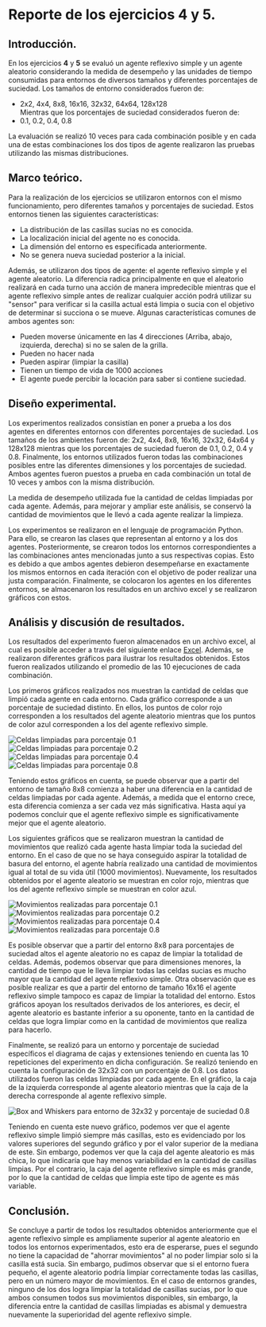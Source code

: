 # Reporte de los ejercicios 4 y 5.

## Introducción.  

En los ejercicios **4** y **5** se evaluó un agente reflexivo simple y un agente aleatorio considerando la medida de desempeño y las unidades de tiempo consumidas para entornos de diversos tamaños y diferentes porcentajes de suciedad. Los tamaños de entorno considerados fueron de:
- 2x2, 4x4, 8x8, 16x16, 32x32, 64x64, 128x128       
Mientras que los porcentajes de suciedad considerados fueron de:
- 0.1, 0.2, 0.4, 0.8

La evaluación se realizó 10 veces para cada combinación posible y en cada una de estas combinaciones los dos tipos de agente realizaron las pruebas utilizando las mismas distribuciones. 

## Marco teórico.
Para la realización de los ejercicios se utilizaron entornos con el mismo funcionamiento, pero diferentes tamaños y porcentajes de suciedad. Estos entornos tienen las siguientes características:
- La distribución de las casillas sucias no es conocida.
- La localización inicial del agente no es conocida.
- La dimensión del entorno es especificada anteriormente.
- No se genera nueva suciedad posterior a la inicial.

Además, se utilizaron dos tipos de agente: el agente reflexivo simple y el agente aleatorio. La diferencia radica principalmente en que el aleatorio realizará en cada turno una acción de manera impredecible mientras que el agente reflexivo simple antes de realizar cualquier acción podrá utilizar su "sensor" para verificar si la casilla actual está limpia o sucia con el objetivo de determinar si succiona o se mueve. Algunas características comunes de ambos agentes son:
- Pueden moverse únicamente en las 4 direcciones (Arriba, abajo, izquierda, derecha) si no se salen de la grilla.
- Pueden no hacer nada
- Pueden aspirar (limpiar la casilla)
- Tienen un tiempo de vida de 1000 acciones
- El agente puede percibir la locación para saber si contiene suciedad.

## Diseño experimental.
Los experimentos realizados consistían en poner a prueba a los dos agentes en diferentes entornos con diferentes porcentajes de suciedad. Los tamaños de los ambientes fueron de: 2x2, 4x4, 8x8, 16x16, 32x32, 64x64 y 128x128 mientras que los porcentajes de suciedad fueron de 0.1, 0.2, 0.4 y 0.8. Finalmente, los entornos utilizados fueron todas las combinaciones posibles entre las diferentes dimensiones y los porcentajes de suciedad. Ambos agentes fueron puestos a prueba en cada combinación un total de 10 veces y ambos con la misma distribución.

La medida de desempeño utilizada fue la cantidad de celdas limpiadas por cada agente. Además, para mejorar y ampliar este análisis, se conservó la cantidad de movimientos que le llevó a cada agente realizar la limpieza.

Los experimentos se realizaron en el lenguaje de programación Python. Para ello, se crearon las clases que representan al entorno y a los dos agentes. Posteriormente, se crearon todos los entornos correspondientes a las combinaciones antes mencionadas junto a sus respectivas copias. Esto es debido a que ambos agentes debieron desempeñarse en exactamente los mismos entornos en cada iteración con el objetivo de poder realizar una justa comparación. Finalmente, se colocaron los agentes en los diferentes entornos, se almacenaron los resultados en un archivo excel y se realizaron gráficos con estos.

## Análisis y discusión de resultados.

Los resultados del experimento fueron almacenados en un archivo excel, al cual es posible acceder a través del siguiente enlace [Excel](https://github.com/TomasRandoM/ia-uncuyo-2024/blob/main/tp2-agentes-racionales/images/results.xlsx). Además, se realizaron diferentes gráficos para ilustrar los resultados obtenidos. Estos fueron realizados utilizando el promedio de las 10 ejecuciones de cada combinación.

Los primeros gráficos realizados nos muestran la cantidad de celdas que limpió cada agente en cada entorno. Cada gráfico corresponde a un porcentaje de suciedad distinto. En ellos, los puntos de color rojo corresponden a los resultados del agente aleatorio mientras que los puntos de color azul corresponden a los del agente reflexivo simple.

![Celdas limpiadas para porcentaje 0.1](images/Cleaned0.1.png)
![Celdas limpiadas para porcentaje 0.2](images/Cleaned0.2.png)
![Celdas limpiadas para porcentaje 0.4](images/Cleaned0.4.png)
![Celdas limpiadas para porcentaje 0.8](images/Cleaned0.8.png)

Teniendo estos gráficos en cuenta, se puede observar que a partir del entorno de tamaño 8x8 comienza a haber una diferencia en la cantidad de celdas limpiadas por cada agente. Además, a medida que el entorno crece, esta diferencia comienza a ser cada vez más significativa. Hasta aquí ya podemos concluir que el agente reflexivo simple es significativamente mejor que el agente aleatorio.

Los siguientes gráficos que se realizaron muestran la cantidad de movimientos que realizó cada agente hasta limpiar toda la suciedad del entorno. En el caso de que no se haya conseguido aspirar la totalidad de basura del entorno, el agente habría realizado una cantidad de movimientos igual al total de su vida útil (1000 movimientos). Nuevamente, los resultados obtenidos por el agente aleatorio se muestran en color rojo, mientras que los del agente reflexivo simple se muestran en color azul.

![Movimientos realizadas para porcentaje 0.1](images/Moved0.1.png)
![Movimientos realizadas para porcentaje 0.2](images/Moved0.2.png)
![Movimientos realizadas para porcentaje 0.4](images/Moved0.4.png)
![Movimientos realizadas para porcentaje 0.8](images/Moved0.8.png)

Es posible observar que a partir del entorno 8x8 para porcentajes de suciedad altos el agente aleatorio no es capaz de limpiar la totalidad de celdas. Además, podemos observar que para dimensiones menores, la cantidad de tiempo que le lleva limpiar todas las celdas sucias es mucho mayor que la cantidad del agente reflexivo simple. Otra observación que es posible realizar es que a partir del entorno de tamaño 16x16 el agente reflexivo simple tampoco es capaz de limpiar la totalidad del entorno. Estos gráficos apoyan los resultados derivados de los anteriores, es decir, el agente aleatorio es bastante inferior a su oponente, tanto en la cantidad de celdas que logra limpiar como en la cantidad de movimientos que realiza para hacerlo.

Finalmente, se realizó para un entorno y porcentaje de suciedad específicos el diagrama de cajas y extensiones teniendo en cuenta las 10 repeticiones del experimento en dicha configuración. Se realizó teniendo en cuenta la configuración de 32x32 con un porcentaje de 0.8. Los datos utilizados fueron las celdas limpiadas por cada agente. En el gráfico, la caja de la izquierda corresponde al agente aleatorio mientras que la caja de la derecha corresponde al agente reflexivo simple.  

![Box and Whiskers para entorno de 32x32 y porcentaje de suciedad 0.8](images/whiskers.png)  

Teniendo en cuenta este nuevo gráfico, podemos ver que el agente reflexivo simple limpió siempre más casillas, esto es evidenciado por los valores superiores del segundo gráfico y por el valor superior de la mediana de este. Sin embargo, podemos ver que la caja del agente aleatorio es más chica, lo que indicaría que hay menos variabilidad en la cantidad de casillas limpias. Por el contrario, la caja del agente reflexivo simple es más grande, por lo que la cantidad de celdas que limpia este tipo de agente es más variable.

## Conclusión.

Se concluye a partir de todos los resultados obtenidos anteriormente que el agente reflexivo simple es ampliamente superior al agente aleatorio en todos los entornos experimentados, esto era de esperarse, pues el segundo no tiene la capacidad de "ahorrar movimientos" al no poder limpiar solo si la casilla está sucia. Sin embargo, pudimos observar que si el entorno fuera pequeño, el agente aleatorio podría limpiar correctamente todas las casillas, pero en un número mayor de movimientos. En el caso de entornos grandes, ninguno de los dos logra limpiar la totalidad de casillas sucias, por lo que ambos consumen todos sus movimientos disponibles, sin embargo, la diferencia entre la cantidad de casillas limpiadas es abismal y demuestra nuevamente la superioridad del agente reflexivo simple.